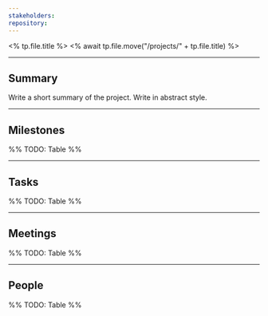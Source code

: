 ```yaml
---
stakeholders: 
repository:
---
```

<% tp.file.title %>
<% await tp.file.move("/projects/" + tp.file.title) %>

---
## Summary
Write a short summary of the project. Write in abstract style.

---
## Milestones
%% TODO: Table  %%

---
## Tasks
%% TODO: Table  %%

---
## Meetings
%% TODO: Table  %%

---
## People
%% TODO: Table  %%